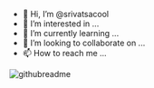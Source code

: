 - 👋 Hi, I’m @srivatsacool
- 👀 I’m interested in ...
- 🌱 I’m currently learning ...
- 💞️ I’m looking to collaborate on ...
- 📫 How to reach me ...

![githubreadme](https://user-images.githubusercontent.com/76219802/214784756-67fd1ad9-3df6-428f-8618-fbb3c97c777a.svg)
